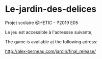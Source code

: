 # Le-jardin-des-delices
Projet scolaire @HETIC - P2019 E05

Le jeu est accessible à l'adressse suivante,

The game is available at the following adress:

http://alex-berneau.com/jardin/final_release/
